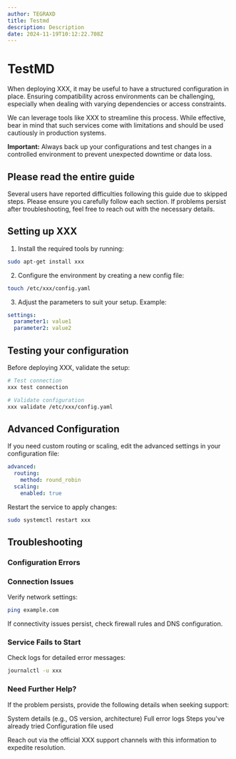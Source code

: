 ```yaml
---
author: TEGRAXD
title: Testmd
description: Description
date: 2024-11-19T10:12:22.708Z
---
```


# TestMD

When deploying XXX, it may be useful to have a structured configuration in place. Ensuring compatibility across environments can be challenging, especially when dealing with varying dependencies or access constraints.

We can leverage tools like XXX to streamline this process. While effective, bear in mind that such services come with limitations and should be used cautiously in production systems.

**Important:** Always back up your configurations and test changes in a controlled environment to prevent unexpected downtime or data loss.

## Please read the entire guide

Several users have reported difficulties following this guide due to skipped steps. Please ensure you carefully follow each section. If problems persist after troubleshooting, feel free to reach out with the necessary details.

## Setting up XXX

1. Install the required tools by running:
  ```bash
  sudo apt-get install xxx
  ```
2. Configure the environment by creating a new config file:
  ```bash
  touch /etc/xxx/config.yaml
  ```
3. Adjust the parameters to suit your setup. Example:
  ```yaml
  settings:
    parameter1: value1
    parameter2: value2
  ```

## Testing your configuration

Before deploying XXX, validate the setup:

```bash
# Test connection
xxx test connection

# Validate configuration
xxx validate /etc/xxx/config.yaml
```

## Advanced Configuration

If you need custom routing or scaling, edit the advanced settings in your configuration file:

```yaml
advanced:
  routing:
    method: round_robin
  scaling:
    enabled: true
```

Restart the service to apply changes:

```bash
sudo systemctl restart xxx
```

## Troubleshooting

### Configuration Errors

### Connection Issues

Verify network settings:

```bash
ping example.com
```

If connectivity issues persist, check firewall rules and DNS configuration.

### Service Fails to Start

Check logs for detailed error messages:

```bash
journalctl -u xxx
```

### Need Further Help?

If the problem persists, provide the following details when seeking support:

System details (e.g., OS version, architecture)
Full error logs
Steps you've already tried
Configuration file used

Reach out via the official XXX support channels with this information to expedite resolution.